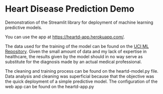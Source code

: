 # Heart Disease Prediction Demo

Demonstration of the Streamlit library for deployment of machine learning predictive models. 

You can use the app at https://heartd-app.herokuapp.com/.

The data used for the training of the model can be found on the [UCI ML Repository](https://archive.ics.uci.edu/ml/datasets/heart+disease). Given the small amount of data and my lack of expertise in healthcare, the results given by the model should in no way serve as substitute for the diagnosis made by an actual medical professional.

The cleaning and training process can be found on the heartd-model.py file. Data analysis and cleaning was superficial because that the objective was the quick deployment of a simple predictive model. The configuration of the web app can be found on the heartd-app.py
